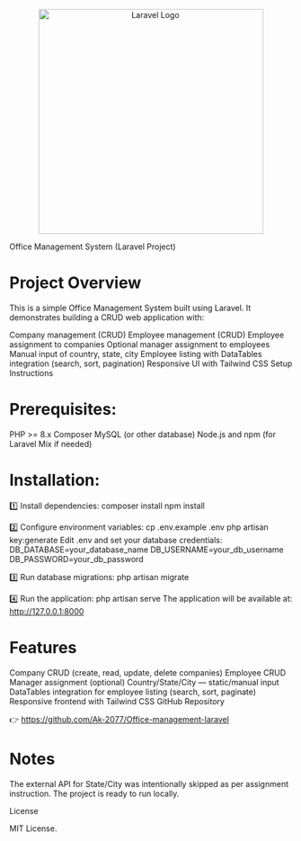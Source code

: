 <p align="center">
  <a href="https://laravel.com" target="_blank">
    <img src="https://raw.githubusercontent.com/laravel/art/master/logo-lockup/5%20SVG/2%20CMYK/1%20Full%20Color/laravel-logolockup-cmyk-red.svg" width="400" alt="Laravel Logo">
  </a>
</p>

Office Management System (Laravel Project)

# Project Overview

This is a simple Office Management System built using Laravel.
It demonstrates building a CRUD web application with:

Company management (CRUD)
Employee management (CRUD)
Employee assignment to companies
Optional manager assignment to employees
Manual input of country, state, city
Employee listing with DataTables integration (search, sort, pagination)
Responsive UI with Tailwind CSS
Setup Instructions

# Prerequisites:

PHP >= 8.x
Composer
MySQL (or other database)
Node.js and npm (for Laravel Mix if needed)

# Installation:

1️⃣ Install dependencies:
composer install
npm install

2️⃣ Configure environment variables:
cp .env.example .env
php artisan key:generate
Edit .env and set your database credentials:
DB_DATABASE=your_database_name
DB_USERNAME=your_db_username
DB_PASSWORD=your_db_password

3️⃣ Run database migrations:
php artisan migrate

4️⃣ Run the application:
php artisan serve
The application will be available at:
http://127.0.0.1:8000

# Features

Company CRUD (create, read, update, delete companies)
Employee CRUD
Manager assignment (optional)
Country/State/City — static/manual input
DataTables integration for employee listing (search, sort, paginate)
Responsive frontend with Tailwind CSS
GitHub Repository

👉 https://github.com/Ak-2077/Office-management-laravel

# Notes

The external API for State/City was intentionally skipped as per assignment instruction.
The project is ready to run locally.


License

MIT License.

